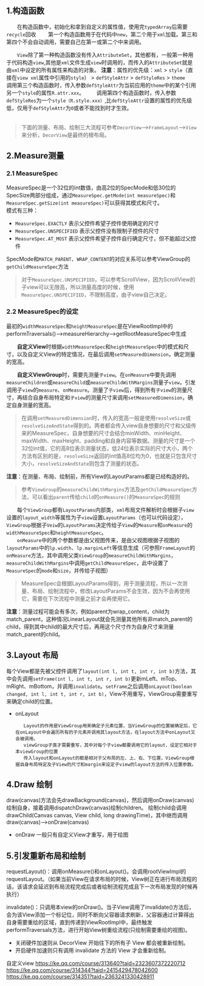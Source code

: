 ## 1.构造函数
&emsp;&emsp;在构造函数中，初始化和拿到自定义的属性值，使用完`typedArray`后需要`recycle`回收
&emsp;&emsp;第一个构造函数用于在代码中`new`，第二个用于`xml`加载。第三和第四个不会自动调用，需要自己在第一或第二个中来调用。

&emsp;&emsp;`View`除了第一种构造函数没有传入`AttributeSet`，其他都有，一般第一种用于代码构造`view`,其他是`xml`文件生成`view`时调用的，而传入的`AttributeSet`就是由`xml`中设定的所有属性来构造的对象。
**注意**：属性的优先级：`xml` > `style`（直接在`view xml`属性中引用的`style`） > `defStyleAttr` > `defStyleRes` > `theme`
&emsp;&emsp;调用第三个构造函数时，传入参数`defStyleAttr`为当前应用的`theme`中的某个引用另一个`style`的属性`R.attr.xxx`。
&emsp;&emsp;调用第四个构造函数时，传入参数`defStyleRes`为一个`style（R.style.xxx）`,比`defStyleAttr`设置的属性的优先级低，仅用于`defStyleAttr`为`0`或者不能找到时才生效。
<br>
<br>
> 下面的测量、布局、绘制三大流程可参考`DecorView`-->`FrameLayout`-->`View`来分析，`DecorView`是最终的根布局。

## 2.Measure测量
### 2.1 MeasureSpec
MeasureSpec是一个32位的int数值，由高2位的SpecMode和低30位的SpecSize两部分组成，通过`MeasureSpec.getMode(int measureSpec)`和`MeasureSpec.getSize(int measureSpec)`可以获得其模式和尺寸。<br/>
模式有三种：
* `MeasureSpec.EXACTLY` 表示父控件希望子控件使用确定的尺寸
* `MeasureSpec.UNSPECIFIED` 表示父控件没有限制子控件的尺寸
* `MeasureSpec.AT_MOST` 表示父控件希望子控件自行确定尺寸，但不能超过父控件

SpecMode和`MATCH_PARENT`、`WRAP_CONTENT`的对应关系可以参考ViewGroup的`getChildMeasureSpec`方法

> 对于`MeasureSpec.UNSPECIFIED`，可以参考ScrollView，因为ScrollView的子view可以无限高，所以测量高度的时候，使用`MeasureSpec.UNSPECIFIED`，不限制高度，由子view自己决定。

### 2.2 MeasureSpec的设定
最初的`widthMeasureSpec`和`heightMeasureSpec`是在ViewRootImpl中的performTraversals()-->measureHierarchy-->getRootMeasureSpec中生成

&emsp;&emsp;**自定义View**时根据`widthMeasureSpec`和`heightMeasureSpec`中的模式和尺寸，以及自定义View的特定情况，在最后调用`setMeasuredDimension`，确定测量的宽高。

&emsp;&emsp;**自定义ViewGroup**时，需要先测量`子view`。在`onMeasure`中要先调用`measureChildren`或`measureChild`或`measureChildWithMargins`测量子`view`，引发调用子`view`的`measure`、`onMeasure`。测量了`子view`后，得到所有`子view`的测量尺寸，再结合自身布局特定和`子view`的测量尺寸来调用`setMeasuredDimension`，确定自身测量的宽高。<br/>

> 在调用`setMeasuredDimension`时，传入的宽高一般是使用`resolveSize`或`resolveSizeAndState`得到的。两者都会传入view自身想要的尺寸和父级传来的MeasureSpec，自身想要的尺寸会结合minWidth、minHeight、maxWidth、maxHeight、padding和自身内容等数据。测量的尺寸是一个32位int值，它的高8位表示测量状态，低24位表示实际的尺寸大小，两个方法有区别的是，`resolveSize`返回的int值高8位均为0，也就是只包含尺寸大小，`resolveSizeAndState`则包含了测量的状态。

**注意**：在测量、布局、绘制前，所有View的LayoutParams都是已经构造好的。

> 参考`ViewGroup`的`measureChildWithMargins`方法及`getChildMeasureSpec`方法，可以看出`parent`传给`child`的`onMeasure()`的`MeasureSpec`的规则

&emsp;&emsp;每个`ViewGroup`都有`LayoutParams`内部类，`xml`布局文件解析时会根据子`view`设置的`layout_width`等属性为子`view`设置`LayoutParams`（也可以代码设定），`ViewGroup`根据子`Veiw`的`LayoutParams`决定传给子`View`的`Measure`和`onMeasure`的`widthMeasureSpec`和`heightMeasureSpec`。<br/>
&emsp;&emsp;`onMeasure`中的两个参数都是由父视图传来，是由父视图根据子视图的`layoutParams`中的`lp.width`、`lp.marginLeft`等信息生成（可参照`FrameLayout`的`onMeasure`方法，其中调用父类`ViewGroup`的`measureChildWithMargins`，`measureChildWithMargins`中调用`getChildMeasureSpec`，此中设置了`MeasureSpec`的`mode`和`size`，并传给子视图）

> MeasureSpec会根据LayoutParams得到，用于测量流程，所以一次测量、布局、绘制流程中，修改LayoutParams不会生效，因为不会再使用它，需要在下次流程中测量之前才会再使用它。

**注意**：测量过程可能会有多次，例如parent为wrap_content，child为match_parent，这种情况LinearLayout就会先测量其他所有非match_parent的child，得到其中child的最大尺寸后，再用这个尺寸作为自身尺寸来测量match_parent的child。

## 3.Layout 布局
每个View都是先被父控件调用了`layout(int l, int t, int r, int b)`方法，其中会先调用`setFrame(int l, int t, int r, int b)`更新mLeft、mTop、mRight、mBottom，并调用`invalidate`。`setFrame`之后调用`onLayout(boolean changed, int l, int t, int r, int b)`，View不用重写，ViewGroup需要重写来确定child的位置。
* onLayout

         Layout的作用是ViewGroup用来确定子元素位置，当ViewGroup的位置被确定后，它在onLayout中会遍历所有的子元素并调用其layout方法，在layout方法中onLayout又会被调用。
         viewGroup子类才需要重写，其中对每个子view都要调用它的layout，设定它相对于本viewGroup的位置
         传入layout和onLayout的都是相对于父布局的左、上、右、下位置，ViewGroup根据自身布局特定及子View的尺寸和margin来设定子view的layout方法的传入位置参数。

## 4.Draw 绘制
draw(canvas)方法会先drawBackground(canvas)，然后调用onDraw(canvas)绘制自身，接着调用dispatchDraw(canvas)绘制children。
绘制child会调用drawChild(Canvas canvas, View child, long drawingTime)，其中继而调用draw(canvas)-->onDraw(canvas)
* onDraw
             一般只有自定义View才重写，用于绘图


## 5.引发重新布局和绘制
requestLayout()：调用onMeasure()和onLayout()。会调用rootViewImpl的requestLayout。（如果当前View在请求布局的时候，View树正在进行布局流程的话，该请求会延迟到布局流程完成后或者绘制流程完成且下一次布局发现的时候再执行）

invalidate()：只调用本view的onDraw()。当子View调用了invalidate()方法后，会为该View添加一个标记位，同时不断向父容器请求刷新，父容器通过计算得出自身需要重绘的区域，直到传递到ViewRootImpl中，最终触发performTraversals方法，进行开始View树重绘流程(只绘制需要重绘的视图)。

* 关闭硬件加速则从 DecorView 开始往下的所有子 View 都会被重新绘制。
* 开启硬件加速则只有调用 invalidate 方法的 View 才会重新绘制。

自定义view
https://ke.qq.com/course/313640?taid=2323607372220712
https://ke.qq.com/course/314344?taid=2415429478042600
https://ke.qq.com/course/314351?taid=2363241330428911
